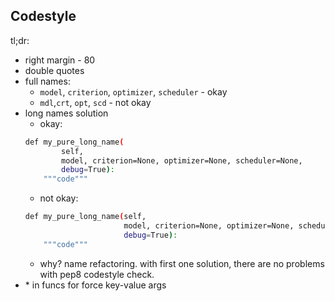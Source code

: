 ## Codestyle

tl;dr:
- right margin - 80
- double quotes
- full names: 
    - `model`, `criterion`, `optimizer`, `scheduler` - okay 
    - `mdl`,`crt`, `opt`, `scd` - not okay
- long names solution
    - okay:
    ```bash
    def my_pure_long_name(
            self,
            model, criterion=None, optimizer=None, scheduler=None,
            debug=True):
        """code"""
    ```
    - not okay:
    ```bash
    def my_pure_long_name(self,
                          model, criterion=None, optimizer=None, scheduler=None,
                          debug=True):
        """code"""
    ```
    - why? name refactoring. with first one solution, 
            there are no problems with pep8 codestyle check.
- \* in funcs for force key-value args
